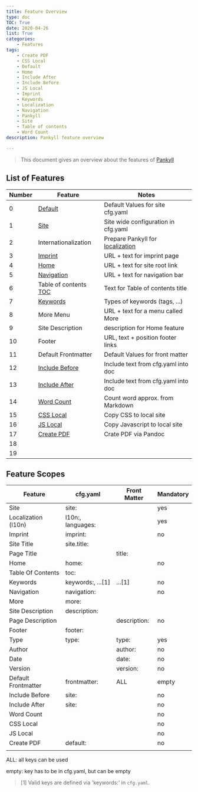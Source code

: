```yaml
---
title: Feature Overview
type: doc
TOC: True
date: 2020-04-26
list: True
categories:
    - Features
tags:
    - Create PDF
    - CSS Local
    - Default
    - Home
    - Include After
    - Include Before
    - JS Local
    - Imprint
    - Keywords
    - Localization
    - Navigation
    - Pankyll
    - Site
    - Table of contents
    - Word Count
description: Pankyll feature overview

---
```


> This document gives an overview about the features of [Pankyll]

## List of Features

| Number | Feature                 | Notes                                 |
| -------| ----------------------- | ------------------------------------- |
| 0      | [Default]               | Default Values for site cfg.yaml      |
| 1      | [Site]                  | Site wide configuration in cfg.yaml   |
| 2      | Internationalization    | Prepare Pankyll for [localization]    |
| 3      | [Imprint]               | URL + text for imprint page           |
| 4      | [Home]                  | URL + text for site root link         |
| 5      | [Navigation]            | URL + text for navigation bar         |
| 6      | Table of contents [TOC] | Text for Table of contents title      |
| 7      | [Keywords]              | Types of keywords (tags, ...)         |
| 8      | More Menu               | URL + text for a menu called More     |
| 9      | Site Description        | description for Home feature          |
| 10     | Footer                  | URL, text + position footer links     |
| 11     | Default Frontmatter     | Default Values for front matter       |
| 12     | [Include Before]        | Include text from cfg.yaml into doc   |
| 13     | [Include After]         | Include text from cfg.yaml into doc   |
| 14     | [Word Count]            | Count word approx. from Markdown      |
| 15     | [CSS Local]             | Copy CSS to local site                |
| 16     | [JS Local]              | Copy Javascript to local site         |
| 17     | [Create PDF]            | Crate PDF via Pandoc                  |
| 18     |                         |                                       |
| 19     |                         |                                       |

## Feature Scopes

| Feature                 | cfg.yaml           | Front Matter | Mandatory |
|------------------------ | ------------------ | ------------ | --------- |
| Site                    | site:              |              | yes       |
| Localization (l10n)     | l10n:, languages:  |              | yes       |
| Imprint                 | imprint:           |              | no        |
| Site Title              | site.title:        |              |           |
| Page Title              |                    | title:       |           |
| Home                    | home:              |              | no        |
| Table Of Contents       | toc:               |              |           |
| Keywords                | keywords:, ...[1]  | ...[1]       | no        |
| Navigation              | navigation:        |              | no        |
| More                    | more:              |              |           |
| Site Description        | description:       |              |           |
| Page Description        |                    | description: | no        |
| Footer                  | footer:            |              |           |
| Type                    | type:              | type:        | yes       |
| Author                  |                    | author:      | no        |
| Date                    |                    | date:        | no        |
| Version                 |                    | version:     | no        |
| Default Frontmatter     | frontmatter:       | ALL          | empty     |
| Include Before          | site:              |              | no        |
| Include After           | site:              |              | no        |
| Word Count              |                    |              | no        |
| CSS Local               |                    |              | no        |
| JS Local                |                    |              | no        |
| Create PDF              | default:           |              | no        |
|                         |                    |              |           |

ALL: all keys can be used

empty: key has to be in cfg.yaml, but can be empty

> [1] Valid keys are defined via 'keywords:' in `cfg.yaml`.

[Create PDF]: /en_US/Documentation/Features/create-pdf.html
[CSS Local]: /en_US/Documentation/Features/css-local.html
[Default]: /en_US/Documentation/Features/default.html
[Home]: /en_US/Documentation/Features/home.html
[Imprint]: /en_US/Documentation/Features/imprint.html
[Include Before]: /en_US/Documentation/Features/body-include-before.html
[Include After]: /en_US/Documentation/Features/body-include-after.html
[JS Local]: /en_US/Documentation/Features/js-local.html
[Keywords]: /en_US/Documentation/Features/keywords.html
[Localization]: /en_US/Documentation/Features/localization.html
[Navigation]: /en_US/Documentation/Features/navigation.html
[Pankyll]: https://www.pankyll.org/
[Site]: /en_US/Documentation/Features/global-site-parameters.html
[TOC]: /en_US/Documentation/Features/toc.html
[Word Count]: /en_US/Documentation/Features/word-count.html


